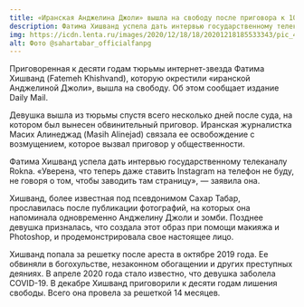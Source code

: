 ```yaml
---
title: «Иранская Анджелина Джоли» вышла на свободу после приговора к 10 годам тюрьмы
description: Фатима Хишванд успела дать интервью государственному телеканалу Rokna.
img: https://icdn.lenta.ru/images/2020/12/18/18/20201218185533343/pic_44bc75b060413e5da3f3a082a93be775.jpg
alt: Фото @sahartabar_officialfanpg
---
```

Приговоренная к десяти годам тюрьмы интернет-звезда Фатима Хишванд (Fatemeh Khishvand), которую окрестили «иранской Анджелиной Джоли», вышла на свободу. Об этом сообщает издание Daily Mail.

Девушка вышла из тюрьмы спустя всего несколько дней после суда, на котором был вынесен обвинительный приговор. Иранская журналистка Масих Алинеджад (Masih Alinejad) связала ее освобождение с возмущением, которое вызвал приговор у общественности.

Фатима Хишванд успела дать интервью государственному телеканалу Rokna. «Уверена, что теперь даже ставить Instagram на телефон не буду, не говоря о том, чтобы заводить там страницу», — заявила она.

Хишванд, более известная под псевдонимом Сахар Табар, прославилась после публикации фотографий, на которых она напоминала одновременно Анджелину Джоли и зомби. Позднее девушка призналась, что создала этот образ при помощи макияжа и Photoshop, и продемонстрировала свое настоящее лицо.

Хишванд попала за решетку после ареста в октябре 2019 года. Ее обвиняли в богохульстве, незаконном обогащении и других преступных деяниях. В апреле 2020 года стало известно, что девушка заболела COVID-19. В декабре Хишванд приговорили к десяти годам лишения свободы. Всего она провела за решеткой 14 месяцев.
